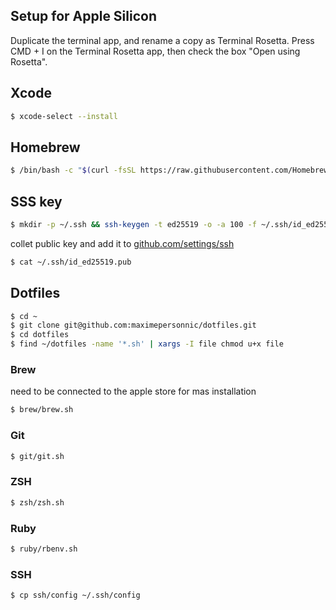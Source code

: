 ## Setup for Apple Silicon

Duplicate the terminal app, and rename a copy as Terminal Rosetta.
Press CMD + I on the Terminal Rosetta app, then check the box "Open using Rosetta".

## Xcode

```bash
$ xcode-select --install
```

## Homebrew

```bash
$ /bin/bash -c "$(curl -fsSL https://raw.githubusercontent.com/Homebrew/install/HEAD/install.sh)"
```

## SSS key

```bash
$ mkdir -p ~/.ssh && ssh-keygen -t ed25519 -o -a 100 -f ~/.ssh/id_ed25519 -C "TYPE_YOUR_EMAIL@HERE.com"
```

collet public key and add it to [github.com/settings/ssh](https://github.com/settings/ssh)

```bash
$ cat ~/.ssh/id_ed25519.pub
```

## Dotfiles

```bash
$ cd ~
$ git clone git@github.com:maximepersonnic/dotfiles.git
$ cd dotfiles
$ find ~/dotfiles -name '*.sh' | xargs -I file chmod u+x file
```

### Brew

need to be connected to the apple store for mas installation

```bash
$ brew/brew.sh
```

### Git

```bash
$ git/git.sh
```

### ZSH

```bash
$ zsh/zsh.sh
```

### Ruby

```bash
$ ruby/rbenv.sh
```

### SSH

```bash
$ cp ssh/config ~/.ssh/config
```
